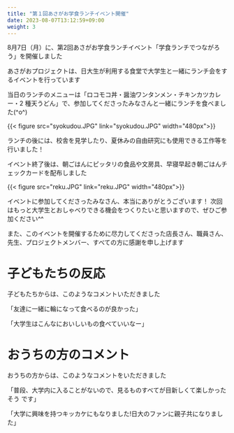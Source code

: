 ```yaml
---
title: "第１回あさがお学食ランチイベント開催"
date: 2023-08-07T13:12:59+09:00
weight: 3
---
```

8月7日（月）に、第2回あさがお学食ランチイベント「学食ランチでつながろう」を開催しました
<!--more-->

あさがおプロジェクトは、日大生が利用する食堂で大学生と一緒にランチ会をするイベントを行っています

当日のランチのメニューは「ロコモコ丼・醤油ワンタンメン・チキンカツカレー・2 種天うどん」で、参加してくださったみなさんと一緒にランチを食べました(^o^)

{{< figure src="syokudou.JPG" link="syokudou.JPG" width="480px">}}

ランチの後には、校舎を見学したり、夏休みの自由研究にも使用できる工作等を行いました！

イベント終了後は、朝ごはんにピッタリの食品や文房具、早寝早起き朝ごはんチェックカードを配布しました

{{< figure src="reku.JPG" link="reku.JPG" width="480px">}}

イベントに参加してくださったみなさん、本当にありがとうございます！
次回はもっと大学生とおしゃべりできる機会をつくりたいと思いますので、ぜひご参加ください^^

また、このイベントを開催するために尽力してくださった店長さん、職員さん、先生、プロジェクトメンバー、すべての方に感謝を申し上げます

# 子どもたちの反応

子どもたちからは、このようなコメントいただきました

「友達に一緒に輪になって食べるのが良かった」

「大学生はこんなにおいしいもの食べていいなー」

# おうちの方のコメント

おうちの方からは、このようなコメントをいただきました

「普段、大学内に入ることがないので、見るものすべてが目新しくて楽しかったそう
です」

「大学に興味を持つキッカケにもなりました!日大のファンに親子共になりました」


